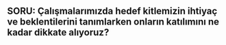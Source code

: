 ## SORU: Çalışmalarımızda hedef kitlemizin ihtiyaç ve beklentilerini tanımlarken onların katılımını ne kadar dikkate alıyoruz?

